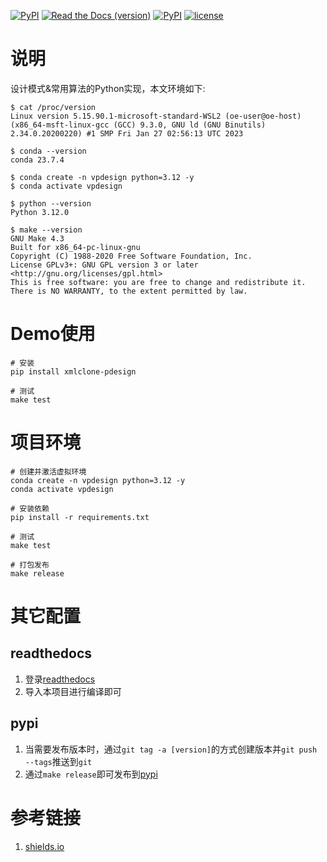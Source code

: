 [![PyPI](https://img.shields.io/pypi/v/xmlclone-pdesign.svg)](https://pypi.org/project/xmlclone-pdesign/)
[![Read the Docs (version)](https://img.shields.io/readthedocs/pdesign/latest)](https://pdesign.readthedocs.io/en/latest/)
[![PyPI](https://img.shields.io/pypi/pyversions/xmlclone-pdesign.svg)](https://pypi.org/project/xmlclone-pdesign/)
[![license](https://img.shields.io/github/license/xmlclone/pdesign.svg)](https://github.com/xmlclone/pdesign/blob/main/LICENSE)
<!-- [![PyPI - Implementation](https://img.shields.io/pypi/implementation/xmlclone-pdesign)](https://pypi.org/project/xmlclone-pdesign/) -->
<!-- [![GitHub contributors](https://img.shields.io/github/contributors/xmlclone/pdesign.svg)](https://github.com/xmlclone/pdesign/graphs/contributors) -->

# 说明

设计模式&常用算法的Python实现，本文环境如下:

```shell
$ cat /proc/version
Linux version 5.15.90.1-microsoft-standard-WSL2 (oe-user@oe-host) (x86_64-msft-linux-gcc (GCC) 9.3.0, GNU ld (GNU Binutils) 2.34.0.20200220) #1 SMP Fri Jan 27 02:56:13 UTC 2023

$ conda --version
conda 23.7.4

$ conda create -n vpdesign python=3.12 -y
$ conda activate vpdesign

$ python --version
Python 3.12.0

$ make --version
GNU Make 4.3
Built for x86_64-pc-linux-gnu
Copyright (C) 1988-2020 Free Software Foundation, Inc.
License GPLv3+: GNU GPL version 3 or later <http://gnu.org/licenses/gpl.html>
This is free software: you are free to change and redistribute it.
There is NO WARRANTY, to the extent permitted by law.
```

# Demo使用

```shell
# 安装
pip install xmlclone-pdesign

# 测试
make test
```

# 项目环境

```shell
# 创建并激活虚拟环境
conda create -n vpdesign python=3.12 -y
conda activate vpdesign

# 安装依赖
pip install -r requirements.txt

# 测试
make test

# 打包发布
make release
```

# 其它配置

## readthedocs

1. 登录[readthedocs](https://about.readthedocs.com/)
2. 导入本项目进行编译即可

## pypi

1. 当需要发布版本时，通过`git tag -a [version]`的方式创建版本并`git push --tags`推送到`git`
2. 通过`make release`即可发布到[pypi](https://pypi.org/)

# 参考链接

1. [shields.io](https://shields.io/badges)